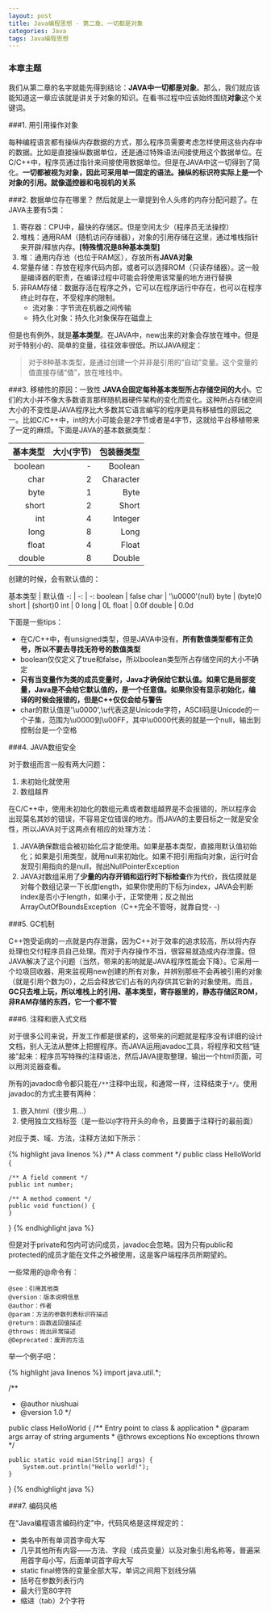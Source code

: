 ```yaml
---
layout: post
title: Java编程思想 - 第二章、一切都是对象
categories: Java
tags: Java编程思想
---
```


### 本章主题
我们从第二章的名字就能先得到结论：**JAVA中一切都是对象**。那么，我们就应该能知道这一章应该就是讲关于对象的知识。在看书过程中应该始终围绕**对象**这个关键词。

###1. 用引用操作对象

每种编程语言都有操纵内存数据的方式，那么程序员需要考虑怎样使用这些内存中的数据。比如是直接操纵数据单位，还是通过特殊语法间接使用这个数据单位。在C/C++中，程序员通过指针来间接使用数据单位。但是在JAVA中这一切得到了简化。**一切都被视为对象，因此可采用单一固定的语法。操纵的标识符实际上是一个对象的引用。就像遥控器和电视机的关系**

###2. 数据单位存在哪里？
然后就是上一章提到令人头疼的内存分配问题了。在JAVA主要有5类：

1. 寄存器：CPU中，最快的存储区。但是空间太少（程序员无法操控）
2. 堆栈：通用RAM（随机访问存储器），对象的引用存储在这里，通过堆栈指针来开辟/释放内存。**[特殊情况是8种基本类型]**
3. 堆：通用内存池（也位于RAM区），存放所有**JAVA对象**
4. 常量存储：存放在程序代码内部，或者可以选择ROM（只读存储器）。这一般是编译器的职责，在编译过程中可能会将使用该常量的地方进行替换
5. 非RAM存储：数据存活在程序之外，它可以在程序运行中存在，也可以在程序终止时存在，不受程序的限制。
	* 流对象：字节流在机器之间传输
	* 持久化对象：持久化对象保存在磁盘上
	
但是也有例外，就是**基本类型**。在JAVA中，new出来的对象会存放在堆中。但是对于特别小的、简单的变量，往往效率很低。所以JAVA规定：
> 对于8种基本类型，是通过创建一个并非是引用的“自动”变量。这个变量的值直接存储“值”，放在堆栈中。

###3. 移植性的原因：一致性
**JAVA会固定每种基本类型所占存储空间的大小**。它们的大小并不像大多数语言那样随机器硬件架构的变化而变化。这种所占存储空间大小的不变性是JAVA程序比大多数其它语言编写的程序更具有移植性的原因之一。比如C/C++中，int的大小可能会是2字节或者是4字节，这就给平台移植带来了一定的麻烦。下面是JAVA的基本数据类型：

 基本类型 | 大小(字节) | 包装器类型 
 -: | -: | -: 
 boolean | - | Boolean 
 char | 2|Character
byte|1|Byte
short|2|Short
int|4|Integer
long|8|Long
float|4|Float
double|8|Double

创建的时候，会有默认值的：

基本类型 | 默认值
-: | -: | -:
boolean | false
char | '\u0000'(null)
byte | (byte)0
short | (short)0
int | 0
long | 0L
float | 0.0f
double | 0.0d

下面是一些tips：

* 在C/C++中，有unsigned类型，但是JAVA中没有。**所有数值类型都有正负号，所以不要去寻找无符号的数值类型**
* boolean仅仅定义了true和false，所以boolean类型所占存储空间的大小不确定
* **只有当变量作为类的成员变量时，Java才确保给它默认值。如果它是局部变量，Java是不会给它默认值的，是一个任意值。如果你没有显示初始化，编译的时候会报错的，但是C++仅仅会给与警告**
* char的默认值是'\u0000',\u代表这是Unicode字符，ASCII码是Unicode的一个子集，范围为\u0000到\u00FF，其中\u0000代表的就是一个null，输出到控制台是一个空格

###4. JAVA数组安全

对于数组而言一般有两大问题：

1. 未初始化就使用
2. 数组越界

在C/C++中，使用未初始化的数组元素或者数组越界是不会报错的，所以程序会出现莫名其妙的错误，不容易定位错误的地方。而JAVA的主要目标之一就是安全性，所以JAVA对于这两点有相应的处理方法：

1. JAVA确保数组会被初始化后才能使用。如果是基本类型，直接用默认值初始化；如果是引用类型，就用null来初始化。如果不把引用指向对象，运行时会发现引用指向的是null，抛出NullPointerException
2. JAVA对数组采用了**少量的内存开销和运行时下标检查**作为代价，我估摸就是对每个数组记录一下长度length，如果你使用的下标为index，JAVA会判断index是否小于length，如果小于，正常使用；反之抛出ArrayOutOfBoundsException（C++完全不管呀，就靠自觉- -)

###5. GC机制

C++饱受诟病的一点就是内存泄露，因为C++对于效率的追求较高，所以将内存处理也交付程序员自己处理。而对于内存操作不当，很容易就造成内存泄露。但JAVA解决了这个问题（当然，带来的影响就是JAVA程序性能会下降）。它采用一个垃圾回收器，用来监视用new创建的所有对象，并辨别那些不会再被引用的对象（就是引用个数为0），之后会释放它们占有的内存供其它新的对象使用。而且，**GC只去堆上玩，所以堆栈上的引用、基本类型，寄存器里的，静态存储区ROM，非RAM存储的东西，它一个都不管**

###6. 注释和嵌入式文档

对于很多公司来说，开发工作都是很紧的，这带来的问题就是程序没有详细的设计文档，别人无法从整体上把握程序。而JAVA运用javadoc工具，将程序和文档“链接”起来：程序员写特殊的注释语法，然后JAVA提取整理，输出一个html页面，可以用浏览器查看。

所有的javadoc命令都只能在```/**```注释中出现，和通常一样，注释结束于```*/```。使用javadoc的方式主要有两种：
    
1. 嵌入html（很少用...）
2. 使用独立文档标签（是一些以```@```字符开头的命令，且要置于注释行的最前面）

对应于类、域、方法，注释方法如下所示：

{% highlight java linenos %}
/** A class comment */
public class HelloWorld {

    /** A field comment */
    public int number;

    /** A method comment */
    public void function() {
    }
}
{% endhighlight java %}

但是对于private和包内可访问成员，javadoc会忽略。因为只有public和protected的成员才能在文件之外被使用，这是客户端程序员所期望的。

一些常用的@命令有：

    @see：引用其他类
    @version：版本说明信息
    @author：作者
    @param：方法的参数列表标识符描述
    @return：函数返回值描述
    @throws：抛出异常描述
    @Deprecated：废弃的方法

举一个例子吧：

{% highlight java linenos %}
import java.util.*;
    
/**
* @author niushuai
* @version 1.0
*/

public class HelloWorld {
    /** Entry point to class & application
    * @param args array of string arguments
    * @throws exceptions No exceptions thrown
    */

    public static void mian(String[] args) {
        System.out.println("Hello world!");
    }
}
{% endhighlight java %}


###7. 编码风格

在“Java编程语言编码约定”中，代码风格是这样规定的：

* 类名中所有单词首字母大写
* 几乎其他所有内容——方法、字段（成员变量）以及对象引用名称等，普遍采用首字母小写，后面单词首字母大写
* static final修饰的变量全部大写，单词之间用下划线分隔
* 括号在参数列表行内
* 最大行宽80字符
* 缩进（tab）2个字符
